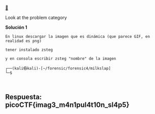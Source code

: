 
[🥛](http://mercury.picoctf.net:58537/)

Look at the problem category


**Solución 1**

```
En linux descargar la imagen que es dinámica (que parece GIF, en realidad es png)

tener instalado zsteg

y en consola escribir zsteg "nombre" de la imagen

┌──(kali㉿kali)-[~/forensic/forensic4/milkslap]
└─$ 



```



## Respuesta: **picoCTF{imag3_m4n1pul4t10n_sl4p5}**